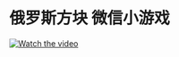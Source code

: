 # 俄罗斯方块 微信小游戏
[![Watch the video](https://raw.github.com/GabLeRoux/WebMole/master/ressources/WebMole_Youtube_Video.png)](https://youtu.be/VD8DH9CFkYI)
